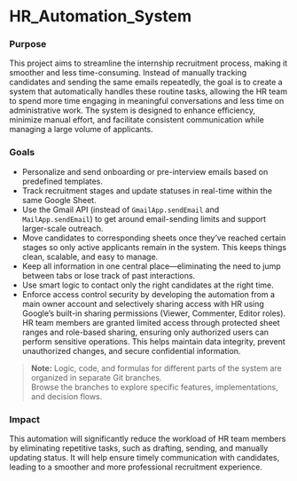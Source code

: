 # HR_Automation_System


### Purpose
This project aims to streamline the internship recruitment process, making it smoother and less time-consuming. Instead of manually tracking candidates and sending the same emails repeatedly, the goal is to create a system that automatically handles these routine tasks, allowing the HR team to spend more time engaging in meaningful conversations and less time on administrative work. The system is designed to enhance efficiency, minimize manual effort, and facilitate consistent communication while managing a large volume of applicants.

### Goals
- Personalize and send onboarding or pre-interview emails based on predefined templates.  
- Track recruitment stages and update statuses in real-time within the same Google Sheet.  
- Use the Gmail API (instead of `GmailApp.sendEmail` and `MailApp.sendEmail`) to get around email-sending limits and support larger-scale outreach.  
- Move candidates to corresponding sheets once they’ve reached certain stages so only active applicants remain in the system. This keeps things clean, scalable, and easy to manage.  
- Keep all information in one central place—eliminating the need to jump between tabs or lose track of past interactions.  
- Use smart logic to contact only the right candidates at the right time.
- Enforce access control security by developing the automation from a main owner account and selectively sharing access with HR using Google’s built-in sharing permissions (Viewer, Commenter, Editor roles). HR team members are granted limited access through protected sheet ranges and role-based sharing, ensuring only authorized users can perform sensitive operations. This helps maintain data integrity, prevent unauthorized changes, and secure confidential information.
  
> **Note:** Logic, code, and formulas for different parts of the system are organized in separate Git branches.  
> Browse the branches to explore specific features, implementations, and decision flows.

### Impact
This automation will significantly reduce the workload of HR team members by eliminating repetitive tasks, such as drafting, sending, and manually updating status. It will help ensure timely communication with candidates, leading to a smoother and more professional recruitment experience. 
